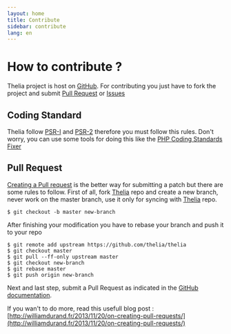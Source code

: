 ```yaml
---
layout: home
title: Contribute
sidebar: contribute
lang: en
---
```

<div class="page-header">
    <h1>How to contribute ?</h1>
</div>

Thelia project is host on [GitHub](https://github.com/thelia/thelia). For contributing you just have to fork the project
and submit [Pull Request](https://help.github.com/articles/using-pull-requests) or [Issues](https://github.com/thelia/thelia)

## Coding Standard

Thelia follow [PSR-I](http://www.php-fig.org/psr/psr-1/) and [PSR-2](http://www.php-fig.org/psr/psr-2/) therefore you
must follow this rules. Don't worry, you can use some tools for doing this like the
[PHP Coding Standards Fixer](http://cs.sensiolabs.org/)

## Pull Request

[Creating a Pull request](https://help.github.com/articles/creating-a-pull-request) is the better way for submitting a
patch but there are some rules to follow. First of all, fork [Thelia](https://github.com/thelia/thelia) repo and create
a new branch, never work on the master branch, use it only for syncing with [Thelia](https://github.com/thelia/thelia) repo.

```
$ git checkout -b master new-branch
```

After finishing your modification you have to rebase your branch and push it to your repo

```
$ git remote add upstream https://github.com/thelia/thelia
$ git checkout master
$ git pull --ff-only upstream master
$ git checkout new-branch
$ git rebase master
$ git push origin new-branch
```

Next and last step, submit a Pull Request as indicated in the [GitHub documentation](https://help.github.com/articles/creating-a-pull-request).

If you wan't to do more, read this usefull blog post : [http://williamdurand.fr/2013/11/20/on-creating-pull-requests/](http://williamdurand.fr/2013/11/20/on-creating-pull-requests/)